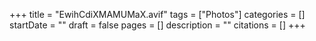 +++
title = "EwihCdiXMAMUMaX.avif"
tags = ["Photos"]
categories = []
startDate = ""
draft = false
pages = []
description = ""
citations = []
+++
